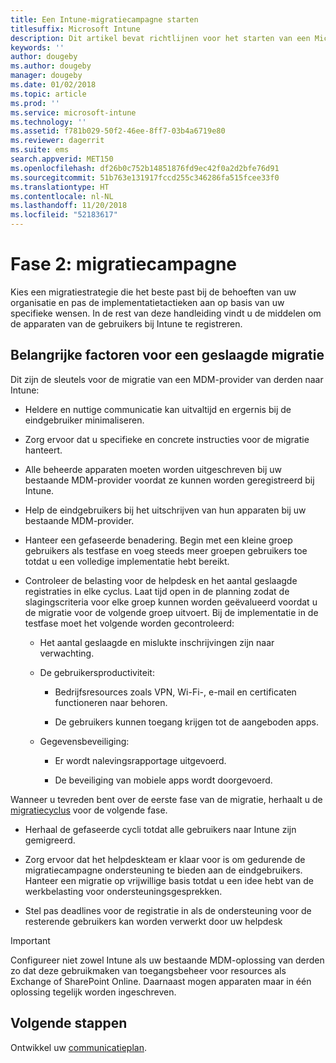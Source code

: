 ```yaml
---
title: Een Intune-migratiecampagne starten
titlesuffix: Microsoft Intune
description: Dit artikel bevat richtlijnen voor het starten van een Microsoft Intune-migratiecampagne.
keywords: ''
author: dougeby
ms.author: dougeby
manager: dougeby
ms.date: 01/02/2018
ms.topic: article
ms.prod: ''
ms.service: microsoft-intune
ms.technology: ''
ms.assetid: f781b029-50f2-46ee-8ff7-03b4a6719e80
ms.reviewer: dagerrit
ms.suite: ems
search.appverid: MET150
ms.openlocfilehash: df26b0c752b14851876fd9ec42f0a2d2bfe76d91
ms.sourcegitcommit: 51b763e131917fccd255c346286fa515fcee33f0
ms.translationtype: HT
ms.contentlocale: nl-NL
ms.lasthandoff: 11/20/2018
ms.locfileid: "52183617"
---
```

# <a name="phase-2-migration-campaign"></a>Fase 2: migratiecampagne

Kies een migratiestrategie die het beste past bij de behoeften van uw organisatie en pas de implementatietactieken aan op basis van uw specifieke wensen. In de rest van deze handleiding vindt u de middelen om de apparaten van de gebruikers bij Intune te registreren.

## <a name="keys-to-a-successful-migration"></a>Belangrijke factoren voor een geslaagde migratie

Dit zijn de sleutels voor de migratie van een MDM-provider van derden naar Intune:

-   Heldere en nuttige communicatie kan uitvaltijd en ergernis bij de eindgebruiker minimaliseren.

-   Zorg ervoor dat u specifieke en concrete instructies voor de migratie hanteert.

-   Alle beheerde apparaten moeten worden uitgeschreven bij uw bestaande MDM-provider voordat ze kunnen worden geregistreerd bij Intune.

-   Help de eindgebruikers bij het uitschrijven van hun apparaten bij uw bestaande MDM-provider.

-   Hanteer een gefaseerde benadering. Begin met een kleine groep gebruikers als testfase en voeg steeds meer groepen gebruikers toe totdat u een volledige implementatie hebt bereikt.

-   Controleer de belasting voor de helpdesk en het aantal geslaagde registraties in elke cyclus. Laat tijd open in de planning zodat de slagingscriteria voor elke groep kunnen worden geëvalueerd voordat u de migratie voor de volgende groep uitvoert. Bij de implementatie in de testfase moet het volgende worden gecontroleerd:

    -   Het aantal geslaagde en mislukte inschrijvingen zijn naar verwachting.

    -   De gebruikersproductiviteit:

        -   Bedrijfsresources zoals VPN, Wi-Fi-, e-mail en certificaten functioneren naar behoren.

        -   De gebruikers kunnen toegang krijgen tot de aangeboden apps.

    -   Gegevensbeveiliging:

        -   Er wordt nalevingsrapportage uitgevoerd.

        -   De beveiliging van mobiele apps wordt doorgevoerd.

Wanneer u tevreden bent over de eerste fase van de migratie, herhaalt u de [migratiecyclus](migration-guide-cycle.md) voor de volgende fase.

-   Herhaal de gefaseerde cycli totdat alle gebruikers naar Intune zijn gemigreerd.

-   Zorg ervoor dat het helpdeskteam er klaar voor is om gedurende de migratiecampagne ondersteuning te bieden aan de eindgebruikers. Hanteer een migratie op vrijwillige basis totdat u een idee hebt van de werkbelasting voor ondersteuningsgesprekken.

-   Stel pas deadlines voor de registratie in als de ondersteuning voor de resterende gebruikers kan worden verwerkt door uw helpdesk

> [!IMPORTANT]
> Configureer niet zowel Intune als uw bestaande MDM-oplossing van derden zo dat deze gebruikmaken van toegangsbeheer voor resources als Exchange of SharePoint Online. Daarnaast mogen apparaten maar in één oplossing tegelijk worden ingeschreven.

## <a name="next-steps"></a>Volgende stappen

Ontwikkel uw [communicatieplan](migration-guide-communication-plan.md).
